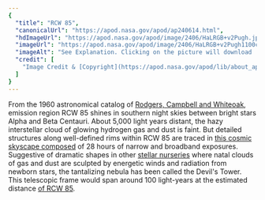 ```yaml
---
{
  "title": "RCW 85",
  "canonicalUrl": "https://apod.nasa.gov/apod/ap240614.html",
  "hdImageUrl": "https://apod.nasa.gov/apod/image/2406/HaLRGB+v2Pugh.jpg",
  "imageUrl": "https://apod.nasa.gov/apod/image/2406/HaLRGB+v2Pugh1100c.jpg",
  "imageAlt": "See Explanation. Clicking on the picture will download  the highest resolution version available.",
  "credit": [
    "Image Credit & [Copyright](https://apod.nasa.gov/apod/lib/about_apod.html#srapply): [Martin Pugh](https://www.martinpughastrophotography.space/about)"
  ]
}
---
```


From the 1960 astronomical catalog of [Rodgers, Campbell and Whiteoak](https://ui.adsabs.harvard.edu/abs/1960MNRAS.121..103R/abstract), emission region RCW 85 shines in southern night skies between bright stars Alpha and Beta Centauri. About 5,000 light years distant, the hazy interstellar cloud of glowing hydrogen gas and dust is faint. But detailed structures along well-defined rims within RCW 85 are traced in [this cosmic skyscape composed](https://www.martinpughastrophotography.space/rcw85) of 28 hours of narrow and broadband exposures. Suggestive of dramatic shapes in other [stellar nurseries](https://apod.nasa.gov/apod/ap240204.html) where natal clouds of gas and dust are sculpted by energetic winds and radiation from newborn stars, the tantalizing nebula has been called the Devil's Tower. This telescopic frame would span around 100 light-years at the estimated distance [of RCW 85](http://galaxymap.org/cat/view/rcw/85).

